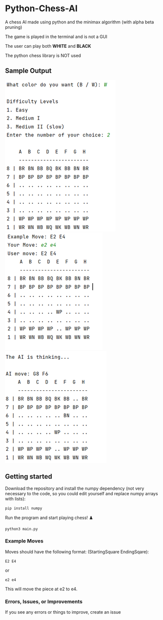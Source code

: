 # Python-Chess-AI
A chess AI made using python and the minimax algorithm (with alpha beta pruning)

The game is played in the terminal and is not a GUI

The user can play both <strong>WHITE</strong> and <strong>BLACK</strong>

The python chess library is NOT used

## Sample Output
<img src="./Chess Pic Starting.PNG" alt="Start position">
<img src="./Chess Pic 1st Move.PNG" alt="First Move by user">
<img src="./Chess Pic AI.PNG" alt="Second Move by AI">

## Getting started
Download the repository and install the numpy dependency (not very necessary to the code, so you could edit yourself and replace numpy arrays with lists):
```
pip install numpy
```

Run the program and start playing chess! ♟️
```
python3 main.py
```

### Example Moves
Moves should have the following format: (StartingSquare EndingSqare):
```
E2 E4
```
or
```
e2 e4
```
This will move the piece at e2 to e4.

### Errors, Issues, or Improvements
If you see any errors or things to improve, create an issue
